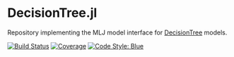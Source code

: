 # DecisionTree.jl

Repository implementing the MLJ model interface for 
[DecisionTree](https://github.com/bensadeghi/DecisionTree.jl) models.


[![Build Status](https://github.com/alan-turing-institute/MLJDecisionTreeInterface.jl/workflows/CI/badge.svg)](https://github.com/alan-turing-institute/MLJDecisionTreeInterface.jl/actions)
[![Coverage](https://coveralls.io/repos/github/alan-turing-institute/MLJDecisionTreeInterface.jl/badge.svg?branch=master)](http://codecov.io/github/alan-turing-institute/MLJDecisionTreeInterface.jl?branch=master)
[![Code Style: Blue](https://img.shields.io/badge/code%20style-blue-4495d1.svg)](https://github.com/invenia/BlueStyle)
